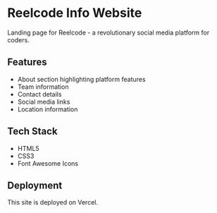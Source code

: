 # Reelcode Info Website

Landing page for Reelcode - a revolutionary social media platform for coders.

## Features

- About section highlighting platform features
- Team information
- Contact details
- Social media links
- Location information

## Tech Stack

- HTML5
- CSS3
- Font Awesome Icons

## Deployment

This site is deployed on Vercel.
